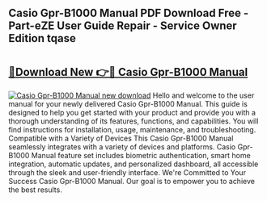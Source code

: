 ## Casio Gpr-B1000 Manual PDF Download Free - Part-eZE User Guide Repair - Service Owner Edition tqase

# <h2><a href="http://cf12498.oget.top/?id=Casio+Gpr-B1000+Manual">🔗Download New 👉🔴 Casio Gpr-B1000 Manual</a></h2>

[![Casio Gpr-B1000 Manual new download](https://i.imgur.com/5g1atiW.png)](http://cf12498.oget.top/?id=Casio+Gpr-B1000+Manual)
Hello and welcome to the user manual for your newly delivered Casio Gpr-B1000 Manual. This guide is designed to help you get started with your product and provide you with a thorough understanding of its features, functions, and capabilities. You will find instructions for installation, usage, maintenance, and troubleshooting. Compatible with a Variety of Devices This Casio Gpr-B1000 Manual seamlessly integrates with a variety of devices and platforms. Casio Gpr-B1000 Manual feature set includes biometric authentication, smart home integration, automatic updates, and personalized dashboard, all accessible through the sleek and user-friendly interface. We're Committed to Your Success Casio Gpr-B1000 Manual. Our goal is to empower you to achieve the best results.
